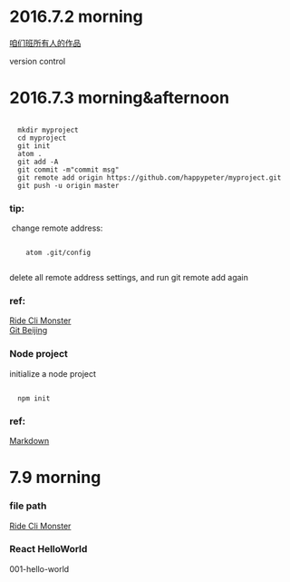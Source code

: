 <h1>2016.7.2 morning</h1>

<a href="https://github.com/newming/digicity">咱们班所有人的作品</a>

version control


<h1>2016.7.3 morning&afternoon</h1>


<pre><code>
  mkdir myproject
  cd myproject
  git init
  atom .
  git add -A
  git commit -m"commit msg"
  git remote add origin https://github.com/happypeter/myproject.git
  git push -u origin master
</code></pre>

<h3>tip:</h3>
<p>
  change remote address:
  <pre><code>
    atom .git/config
  </code></pre>
  delete all remote address settings, and run git remote add again
</p>



<h3>ref:</h3>
<a href="http://haoqicat.com/ride-cli-monster">Ride Cli Monster</a>
<br>
<a href="http://haoqicat.com/gitbeijing">Git Beijing</a>

<h3>Node project</h3>
<p>initialize a node project</p>
<pre><code>
  npm init
</code></pre>

<h3>ref:</h3>
<a href="https://coding.net/help/doc/project/markdown.html">Markdown</a>




# 7.9 morning


### file path

[Ride Cli Monster](http://haoqicat.com/ride-cli-monster)


### React HelloWorld

001-hello-world
